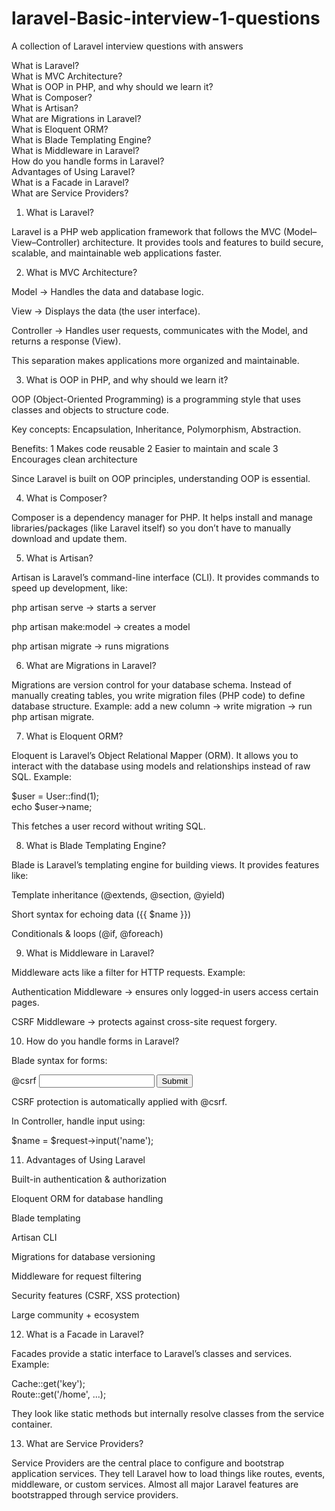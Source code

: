 # laravel-Basic-interview-1-questions
A collection of Laravel interview questions with answers



What is Laravel?    
What is MVC Architecture?     
What is OOP in PHP, and why should we learn it?     
What is Composer?    
What is Artisan?    
What are Migrations in Laravel?     
What is Eloquent ORM?    
What is Blade Templating Engine?     
What is Middleware in Laravel?     
How do you handle forms in Laravel?     
Advantages of Using Laravel?    
What is a Facade in Laravel?    
What are Service Providers?    


1. What is Laravel?

Laravel is a PHP web application framework that follows the MVC (Model–View–Controller) architecture. It provides tools and features to build secure, scalable, and maintainable web applications faster.

2. What is MVC Architecture?

Model → Handles the data and database logic.

View → Displays the data (the user interface).

Controller → Handles user requests, communicates with the Model, and returns a response (View).

This separation makes applications more organized and maintainable.

3. What is OOP in PHP, and why should we learn it?

OOP (Object-Oriented Programming) is a programming style that uses classes and objects to structure code.

Key concepts: Encapsulation, Inheritance, Polymorphism, Abstraction.

Benefits:
1 Makes code reusable
2 Easier to maintain and scale
3 Encourages clean architecture

Since Laravel is built on OOP principles, understanding OOP is essential.

4. What is Composer?

Composer is a dependency manager for PHP.
It helps install and manage libraries/packages (like Laravel itself) so you don’t have to manually download and update them.

5. What is Artisan?

Artisan is Laravel’s command-line interface (CLI).
It provides commands to speed up development, like:

php artisan serve → starts a server

php artisan make:model → creates a model

php artisan migrate → runs migrations

6. What are Migrations in Laravel?

Migrations are version control for your database schema.
Instead of manually creating tables, you write migration files (PHP code) to define database structure.
Example: add a new column → write migration → run php artisan migrate.

7. What is Eloquent ORM?

Eloquent is Laravel’s Object Relational Mapper (ORM).
It allows you to interact with the database using models and relationships instead of raw SQL.
Example:

$user = User::find(1);  
echo $user->name;


This fetches a user record without writing SQL.

8. What is Blade Templating Engine?

Blade is Laravel’s templating engine for building views.
It provides features like:

Template inheritance (@extends, @section, @yield)

Short syntax for echoing data ({{ $name }})

Conditionals & loops (@if, @foreach)

9. What is Middleware in Laravel?

Middleware acts like a filter for HTTP requests.
Example:

Authentication Middleware → ensures only logged-in users access certain pages.

CSRF Middleware → protects against cross-site request forgery.

10. How do you handle forms in Laravel?

Blade syntax for forms:

<form method="POST" action="/submit">
    @csrf
    <input type="text" name="name">
    <button type="submit">Submit</button>
</form>


CSRF protection is automatically applied with @csrf.

In Controller, handle input using:

$name = $request->input('name');

11. Advantages of Using Laravel

Built-in authentication & authorization

Eloquent ORM for database handling

Blade templating

Artisan CLI

Migrations for database versioning

Middleware for request filtering

Security features (CSRF, XSS protection)

Large community + ecosystem

12. What is a Facade in Laravel?

Facades provide a static interface to Laravel’s classes and services.
Example:

Cache::get('key');  
Route::get('/home', ...);


They look like static methods but internally resolve classes from the service container.

13. What are Service Providers?

Service Providers are the central place to configure and bootstrap application services.
They tell Laravel how to load things like routes, events, middleware, or custom services.
Almost all major Laravel features are bootstrapped through service providers.
